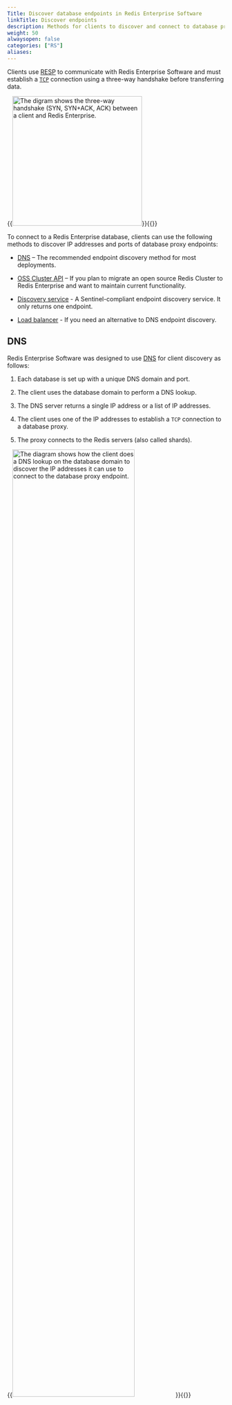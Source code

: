 ```yaml
---
Title: Discover database endpoints in Redis Enterprise Software
linkTitle: Discover endpoints
description: Methods for clients to discover and connect to database proxy endpoints.
weight: 50
alwaysopen: false
categories: ["RS"]
aliases: 
---
```


Clients use [RESP](https://redis.io/docs/reference/protocol-spec/) to communicate with Redis Enterprise Software and must establish a [`TCP`](https://en.wikipedia.org/wiki/Transmission_Control_Protocol) connection using a three-way handshake before transferring data.

{{<image filename="images/rs/endpoint-discovery/tcp-3way-handshake.png" width="300px" alt="The digram shows the three-way handshake (SYN, SYN+ACK, ACK) between a client and Redis Enterprise.">}}{{</image>}}

To connect to a Redis Enterprise database, clients can use the following methods to discover IP addresses and ports of database proxy endpoints:

- [DNS](#dns) – The recommended endpoint discovery method for most deployments.

- [OSS Cluster API](#oss-cluster-api) – If you plan to migrate an open source Redis Cluster to Redis Enterprise and want to maintain current functionality.

- [Discovery service](#discovery-service) - A Sentinel-compliant endpoint discovery service. It only returns one endpoint.

- [Load balancer](#load-balancer) - If you need an alternative to DNS endpoint discovery.

## DNS

Redis Enterprise Software was designed to use [DNS](https://en.wikipedia.org/wiki/Domain_Name_System) for client discovery as follows:

1. Each database is set up with a unique DNS domain and port.

1. The client uses the database domain to perform a DNS lookup.

1. The DNS server returns a single IP address or a list of IP addresses.

1. The client uses one of the IP addresses to establish a `TCP` connection to a database proxy.

1. The proxy connects to the Redis servers (also called shards).

{{<image filename="images/rs/endpoint-discovery/dns-discovery.png" width="75%" alt="The diagram shows how the client does a DNS lookup on the database domain to discover the IP addresses it can use to connect to the database proxy endpoint.">}}{{</image>}}

For more information about using DNS with Redis Enterprise Software, see [Configure cluster DNS]({{<relref "/rs/networking/cluster-dns">}}).

### Discover multiple proxies

If a database has multiple proxies listening on different nodes, the client receives a list of IP addresses from the DNS lookup. Subsequent lookups rotate the list in a different order to spread requests across the proxies.

{{<image filename="images/rs/endpoint-discovery/dns-multiple-proxies.png" width="75%" alt="The diagram shows how DNS lookup rotates the list of IP addresses if a database has multiple proxies.">}}{{</image>}}

### Shard failures and updates

If a shard fails or updates, its location can change. The proxy updates automatically to connect to the new location, so the client can continue to use the same endpoint.

{{<image filename="images/rs/endpoint-discovery/dns-shard-failure.png" width="75%" alt="The diagram shows how the database proxy automatically connects to a new shard if a shard fails.">}}{{</image>}}

If a proxy cannot connect to a shard at all (for example, if resources are down or a network partition occurred), it might temporarily return a connection failure to the client. As resources are recovered or failover completes, the proxy will accept connections when the client tries to connect again.

### Node failures and cluster updates

Node failures, database scaling, and updates to the cluster or proxy configuration can change the IP addresses returned by the DNS lookup.

{{<image filename="images/rs/endpoint-discovery/dns-node-failure.png" width="75%" alt="The diagram shows that DNS lookup returns new IP addresses if a node fails.">}}{{</image>}}

After failover completes, the DNS configurations are updated so clients trying to reconnect can find the new endpoint. How long this process takes can vary depending on the DNS services, the client DNS caching configuration, and system configurations.

By using DNS and proxies, Redis Enterprise Software can orchestrate changes without impacting client applications.

## OSS Cluster API

If you [enable the Redis OSS Cluster API]({{<relref "/rs/databases/configure/oss-cluster-api">}}), clients can use [`CLUSTER` commands](https://redis.io/commands/?group=cluster) to discover the database topology. Although the client maintains the database topology in this case, it still uses a proxy to connect to the database.

{{<image filename="images/rs/endpoint-discovery/oss-cluster-api-discovery.png" width="75%" alt="The diagram shows how the client retrieves cluster information from a proxy and uses this information to connect to the other database endpoints.">}}{{</image>}}

### Retrieve updated database topology

If a clustered database's topology changes due to node failures or other updates, the client receives a `MOVED` response. The client can use the OSS Cluster API to retrieve an updated topology and then connect to the database through the new endpoints.

{{<image filename="images/rs/endpoint-discovery/oss-cluster-api-failure.png" width="75%" alt="The diagram shows that the client connects to a different proxy to retrieve cluster information if a node fails.">}}{{</image>}}

### OSS Cluster API considerations

The OSS Cluster API has the following benefits:

- If you migrate an open source Redis Cluster deployment to a Redis Enterprise Software database with the OSS Cluster API enabled, it functions the same as before migration.

- Decreased cross-node network hops, which can improve performance in large throughput scenarios.

{{<note>}}
If you add more nodes to the cluster, this also increases the number of connections the client needs to open.
{{</note>}}

## Discovery service

Redis Enterprise Software exposes a [Sentinel](https://redis.io/docs/management/sentinel/#sentinel-api)-compliant [discovery service]({{<relref "/rs/databases/durability-ha/discovery-service">}}) on port `8001`.

Because the discovery service only returns one IP address, clients cannot easily discover all available endpoints when scaling a database with multiple nodes and proxies.

See [Discovery service]({{<relref "/rs/databases/durability-ha/discovery-service">}}) for more information.

### Use Sentinel commands

Clients can use [Sentinel commands](https://redis.io/docs/management/sentinel/#sentinel-commands) to discover a database's proxy IP address and port.

{{<image filename="images/rs/endpoint-discovery/sentinel-service-discovery.png" width="75%" alt="The diagram shows how a client uses the discovery service to identify the master IP address and uses it to connect to the proxy endpoint.">}}{{</image>}}

### Node failures or changes

If the database endpoint is bound to a different node due to failures or configuration changes, the discovery service returns a new IP address that clients can use to connect to the database.

{{<image filename="images/rs/endpoint-discovery/sentinel-service-failure.png" width="75%" alt="The diagram shows how the discovery service sends the client a new master IP address after the original master node fails.">}}{{</image>}}

## Load balancer

If you did not set up DNS for your Redis Enterprise Software deployment, consider [setting up a load balancer]({{<relref "/rs/networking/cluster-lba-setup">}}) to direct traffic to the cluster nodes.

### Distribute requests across proxies

To connect to the database, clients use the load balancer's IP address and port. The load balancer distributes incoming client requests across all proxies in the cluster using [round robin](https://en.wikipedia.org/wiki/Round-robin_scheduling).

{{<image filename="images/rs/endpoint-discovery/load-balancer-discovery.png" width="75%" alt="The diagram shows how the load balancer connects the client to different proxy endpoints using round-robin.">}}{{</image>}}

### Node failures

If a node fails, the load balancer connects to a different node's proxy.

{{<image filename="images/rs/endpoint-discovery/load-balancer-failure.png" width="75%" alt="The diagram shows that the load balancer connects the client to a different proxy endpoint if a node fails.">}}{{</image>}}
